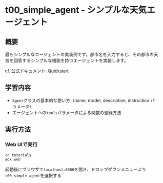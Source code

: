# t00_simple_agent - シンプルな天気エージェント

## 概要
最もシンプルなエージェントの実装例です。都市名を入力すると、その都市の天気を回答するシンプルな機能を持つエージェントを実装します。

cf. 公式ドキュメント: [Quickstart](https://google.github.io/adk-docs/get-started/quickstart/)

## 学習内容
- `Agent`クラスの基本的な使い方（name, model, description, instruction パラメータ）
- エージェントへの`tools`パラメータによる関数の登録方法

## 実行方法

### Web UIで実行
```bash
cd tutorials
adk web
```

起動後にブラウザで`localhost:8080`を開き、ドロップダウンメニューより`t00_simple_agent`を選択する
